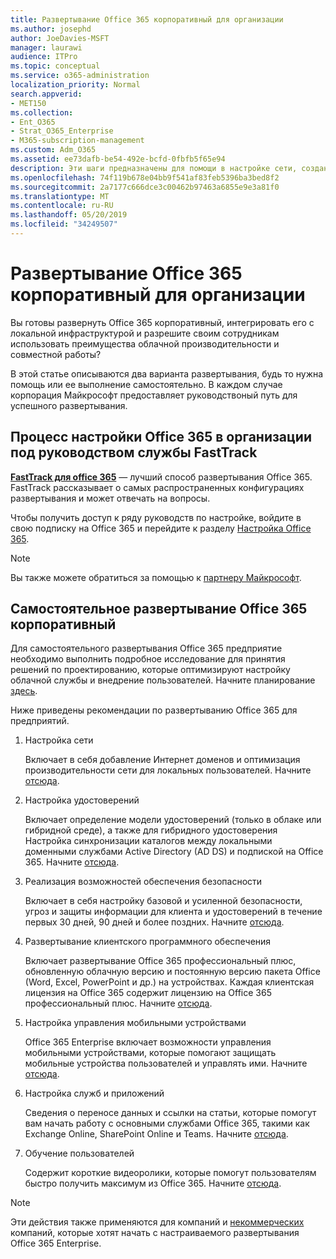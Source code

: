 ```yaml
---
title: Развертывание Office 365 корпоративный для организации
ms.author: josephd
author: JoeDavies-MSFT
manager: laurawi
audience: ITPro
ms.topic: conceptual
ms.service: o365-administration
localization_priority: Normal
search.appverid:
- MET150
ms.collection:
- Ent_O365
- Strat_O365_Enterprise
- M365-subscription-management
ms.custom: Adm_O365
ms.assetid: ee73dafb-be54-492e-bcfd-0fbfb5f65e94
description: Эти шаги предназначены для помощи в настройке сети, создании удостоверений, развертывании Office 365 профессиональный плюс, переносе данных и помощи пользователям в Организации начать использовать Office 365.
ms.openlocfilehash: 74f119b678e04bb9f541af83feb5396ba3bed8f2
ms.sourcegitcommit: 2a7177c666dce3c00462b97463a6855e9e3a81f0
ms.translationtype: MT
ms.contentlocale: ru-RU
ms.lasthandoff: 05/20/2019
ms.locfileid: "34249507"
---
```

# <a name="deploy-office-365-enterprise-for-your-organization"></a>Развертывание Office 365 корпоративный для организации

Вы готовы развернуть Office 365 корпоративный, интегрировать его с локальной инфраструктурой и разрешите своим сотрудникам использовать преимущества облачной производительности и совместной работы?

В этой статье описываются два варианта развертывания, будь то нужна помощь или ее выполнение самостоятельно. В каждом случае корпорация Майкрософт предоставляет руководствоный путь для успешного развертывания.

## <a name="guided-enterprise-office-365-setup-process-with-fasttrack"></a>Процесс настройки Office 365 в организации под руководством службы FastTrack

**[FastTrack для office 365](https://docs.microsoft.com/fasttrack/O365-fasttrack-benefit-for-office-365)** — лучший способ развертывания Office 365. FastTrack рассказывает о самых распространенных конфигурациях развертывания и может отвечать на вопросы. 

Чтобы получить доступ к ряду руководств по настройке, войдите в свою подписку на Office 365 и перейдите к разделу [Настройка Office 365](https://aka.ms/o365fasttrack).

>[!Note]
>Вы также можете обратиться за помощью к [партнеру Майкрософт](https://www.microsoft.com/solution-providers/home).
>

## <a name="self-deployment-of-office-365-enterprise"></a>Самостоятельное развертывание Office 365 корпоративный

Для самостоятельного развертывания Office 365 предприятие необходимо выполнить подробное исследование для принятия решений по проектированию, которые оптимизируют настройку облачной службы и внедрение пользователей. Начните планирование [здесь](get-your-organization-ready-for-office-365.md).

Ниже приведены рекомендации по развертыванию Office 365 для предприятий.

1. Настройка сети

   Включает в себя добавление Интернет доменов и оптимизация производительности сети для локальных пользователей. Начните [отсюда](set-up-network-for-office-365.md).
 
2. Настройка удостоверений

   Включает определение модели удостоверений (только в облаке или гибридной среде), а также для гибридного удостоверения Настройка синхронизации каталогов между локальными доменными службами Active Directory (AD DS) и подпиской на Office 365. Начните [отсюда](protect-your-global-administrator-accounts.md).

3. Реализация возможностей обеспечения безопасности

   Включает в себя настройку базовой и усиленной безопасности, угроз и защиты информации для клиента и удостоверений в течение первых 30 дней, 90 дней и более поздних. Начните [отсюда](https://docs.microsoft.com/office365/securitycompliance/security-roadmap).
 
4. Развертывание клиентского программного обеспечения

   Включает развертывание Office 365 профессиональный плюс, обновленную облачную версию и постоянную версию пакета Office (Word, Excel, PowerPoint и др.) на устройствах. Каждая клиентская лицензия на Office 365 содержит лицензию на Office 365 профессиональный плюс. Начните [отсюда](https://docs.microsoft.com/DeployOffice/deployment-guide-for-office-365-proplus).
 
5. Настройка управления мобильными устройствами

   Office 365 Enterprise включает возможности управления мобильными устройствами, которые помогают защищать мобильные устройства пользователей и управлять ими. Начните [отсюда](https://support.office.com/article/set-up-mobile-device-management-mdm-in-office-365-dd892318-bc44-4eb1-af00-9db5430be3cd).
 
6. Настройка служб и приложений

   Сведения о переносе данных и ссылки на статьи, которые помогут вам начать работу с основными службами Office 365, такими как Exchange Online, SharePoint Online и Teams. Начните [отсюда](configure-services-and-applications.md).
 
7. Обучение пользователей

   Содержит короткие видеоролики, которые помогут пользователям быстро получить максимум из Office 365. Начните [отсюда](https://docs.microsoft.com/office365/admin/admin-overview/get-started-with-office-365#training-resources-for-your-users).
 

>[!Note]
>Эти действия также применяются для компаний и [некоммерческих](https://go.microsoft.com/fwlink/?LinkId=627221) компаний, которые хотят начать с настраиваемого развертывания Office 365 Enterprise. 
>
